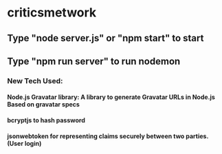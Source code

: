 # criticsmetwork

## Type "node server.js" or "npm start" to start

## Type "npm run server" to run nodemon

### New Tech Used:

#### Node.js Gravatar library: A library to generate Gravatar URLs in Node.js Based on gravatar specs
#### bcryptjs to hash password
#### jsonwebtoken for representing claims securely between two parties. (User login)